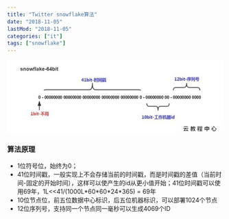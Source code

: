 ```yaml
---
title: "Twitter snowflake算法"
date: "2018-11-05"
lastMod: "2018-11-05"
categories: ["it"]
tags: ["snowflake"]
---
```


![](image.png)

### 算法原理
- 1位符号位，始终为0；
- 41位时间戳，一般实现上不会存储当前的时间戳，而是时间戳的差值（当前时间-固定的开始时间），这样可以使产生的id从更小值开始；41位时间戳可以使用69年，1L<<41/(1000L\*60\*60\*24\*365) = 69年
- 10位节点位，前五位数据中心标识，后五位机器标识，可以部署1024个节点
- 12位序列号，支持同一个节点同一毫秒可以生成4069个ID